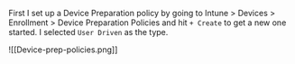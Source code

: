 
First I set up a Device Preparation policy by going to Intune > Devices > Enrollment > Device Preparation Policies and hit  `+ Create` to get a new one started. I selected `User Driven` as the type.

![[Device-prep-policies.png]]







